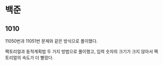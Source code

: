 # 백준

## 1010

11050번과 11051번 문제와 같은 방식으로 풀이했다.

팩토리얼과 동적계획법 두 가지 방법으로 풀이했고, 입력 숫자의 크기가 크지 않아서 팩토리얼의 속도가 더 빨랐다.
